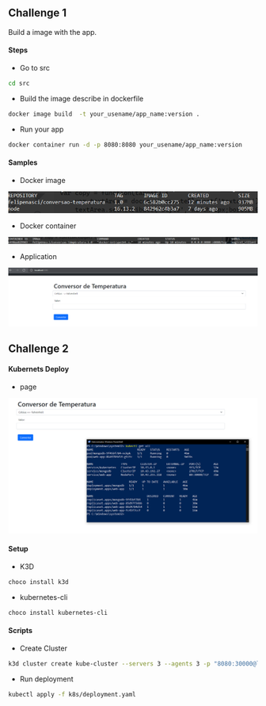 ## Challenge 1

Build a image with the app.

#### Steps

- Go to src

``` bash
cd src
```

- Build the image describe in dockerfile

```bash
docker image build  -t your_usename/app_name:version .
```

- Run your app

```bash
docker container run -d -p 8080:8080 your_usename/app_name:version
```

#### Samples

- Docker image

![Docker image](https://github.com/FelipeNasci/conversao-temperatura/blob/main/images/docker-image.PNG?raw=true)

- Docker container

![Docker container](https://github.com/FelipeNasci/conversao-temperatura/blob/main/images/docker-contianer.PNG?raw=true)

- Application

![Application](https://github.com/FelipeNasci/conversao-temperatura/blob/main/images/running-app.PNG?raw=true)


## Challenge 2

#### Kubernets Deploy

- page

![Kubernets Deploy](https://github.com/FelipeNasci/conversao-temperatura/blob/main/images/kubernets-deploy.PNG?raw=true)

#### Setup

- K3D

```bash
choco install k3d
```

- kubernetes-cli

```bash
choco install kubernetes-cli
```

#### Scripts

- Create Cluster

```bash
k3d cluster create kube-cluster --servers 3 --agents 3 -p "8080:30000@loadbalancer"
```
- Run deployment

```bash
kubectl apply -f k8s/deployment.yaml
```
